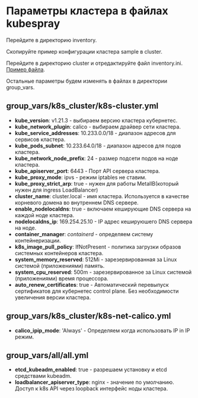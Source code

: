 # Параметры кластера в файлах kubespray

Перейдите в директорию inventory.

Скопируйте пример конфигурации кластера sample в cluster.

Перейдите в директорию cluster и отредактируйте файл inventory.ini. [Пример файла](cluster/inventory.ini).

Остальные параметры будем изменять в файлах в директории group_vars.

## group_vars/k8s_cluster/k8s-cluster.yml

* **kube_version**: v1.21.3 - выбираем версию кластера кубернетес.
* **kube_network_plugin**: calico - выбираем драйвер сети кластера.
* **kube_service_addresses**: 10.233.0.0/18 - диапазон адресов для сервисов кластера.
* **kube_pods_subnet**: 10.233.64.0/18 - диапазон адресов для подов кластера.
* **kube_network_node_prefix**: 24 - размер подсети подов на ноде кластера.
* **kube_apiserver_port**: 6443 - Порт API сервера кластера.
* **kube_proxy_mode**: ipvs - режим iptables не ставим.
* **kube_proxy_strict_arp**: true - нужен для работы MetallB(который нужен для ingress LoadBalancer)
* **cluster_name**: cluster.local - имя кластера. Используется в качестве корневого домена во внутреннем DNS сервере.
* **enable_nodelocaldns**: true - включаем кеширующие DNS сервера на каждой ноде кластера.
* **nodelocaldns_ip**: 169.254.25.10 - IP адрес кешируюшего DNS сервера на ноде.
* **container_manager**: _containerd_ - определяем систему контейнеризации.
* **k8s_image_pull_policy**: IfNotPresent - политика загрузки образов системных контейнеров кластера.
* **system_memory_reserved**: 512Mi - зарезервированная за Linux системой (приложениями) память.
* **system_cpu_reserved**: 500m - зарезервированное за Linux системой (приложениями) время процессора.
* **auto_renew_certificates**: true - Автоматический перевыпуск сертификатов для кубернетес control plane. 
  Без необходимости увеличения версии кластера.
  
## group_vars/k8s_cluster/k8s-net-calico.yml

* **calico_ipip_mode**: 'Always' - Определяем когда использовать IP in IP режим.

## group_vars/all/all.yml

* **etcd_kubeadm_enabled**: true - разрешаем установку и etcd средствами kubeadm.
* **loadbalancer_apiserver_type**: nginx - значение по умолчанию. Доступ к k8s API через loopback интерфейс ноды кластера.


